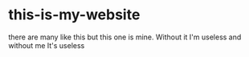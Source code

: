 # this-is-my-website
there are many like this but this one is mine. Without it I'm useless and without me It's useless
